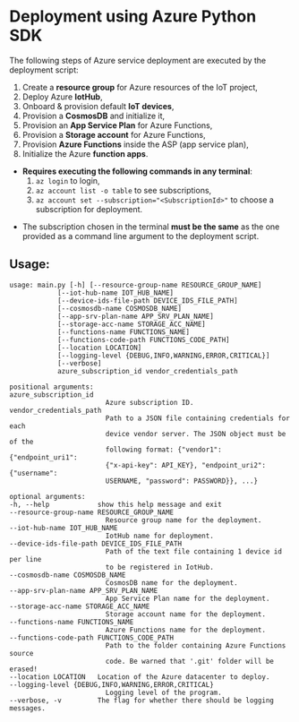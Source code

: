 # Deployment using Azure Python SDK
The following steps of Azure service deployment are executed by the deployment script:

1. Create a **resource group** for Azure resources of the IoT project,
2. Deploy Azure **IotHub**,
3. Onboard & provision default **IoT devices**,
4. Provision a **CosmosDB** and initialize it,
5. Provision an **App Service Plan** for Azure Functions,
6. Provision a **Storage account** for Azure Functions,
7. Provision **Azure Functions** inside the ASP (app service plan),
8. Initialize the Azure **function apps**.

* **Requires executing the following commands in any terminal**:
  1. `az login` to login,
  2. `az account list -o table` to see subscriptions,
  3. `az account set --subscription="<SubscriptionId>"` to choose a subscription for deployment.
<!-- * **Requires**:
  * Setting up a service principal. Run the following sequence of commands in `powershell`:
    1. `az login` to login,
    2. `az account list -o table` to see subscriptions,
    3. `az account set --subscription="<SubscriptionId>"` to choose a subscription for deployment,
    4. `az ad sp create-for-rbac --name DeploymentPrincipal --role Contributor` to create a service principal with **Contributor** access level.
  * **TODO: Write more!** -->

* The subscription chosen in the terminal **must be the same** as the one provided as a command line argument to the deployment script.

## **Usage:**

    usage: main.py [-h] [--resource-group-name RESOURCE_GROUP_NAME]
                [--iot-hub-name IOT_HUB_NAME]
                [--device-ids-file-path DEVICE_IDS_FILE_PATH]   
                [--cosmosdb-name COSMOSDB_NAME]
                [--app-srv-plan-name APP_SRV_PLAN_NAME]
                [--storage-acc-name STORAGE_ACC_NAME]
                [--functions-name FUNCTIONS_NAME]
                [--functions-code-path FUNCTIONS_CODE_PATH]
                [--location LOCATION]
                [--logging-level {DEBUG,INFO,WARNING,ERROR,CRITICAL}]
                [--verbose]
                azure_subscription_id vendor_credentials_path

    positional arguments:
    azure_subscription_id
                            Azure subscription ID.
    vendor_credentials_path
                            Path to a JSON file containing credentials for each
                            device vendor server. The JSON object must be of the
                            following format: {"vendor1": {"endpoint_uri1":
                            {"x-api-key": API_KEY}, "endpoint_uri2": {"username":
                            USERNAME, "password": PASSWORD}}, ...}

    optional arguments:
    -h, --help            show this help message and exit
    --resource-group-name RESOURCE_GROUP_NAME
                            Resource group name for the deployment.
    --iot-hub-name IOT_HUB_NAME
                            IotHub name for deployment.
    --device-ids-file-path DEVICE_IDS_FILE_PATH
                            Path of the text file containing 1 device id per line
                            to be registered in IotHub.
    --cosmosdb-name COSMOSDB_NAME
                            CosmosDB name for the deployment.
    --app-srv-plan-name APP_SRV_PLAN_NAME
                            App Service Plan name for the deployment.
    --storage-acc-name STORAGE_ACC_NAME
                            Storage account name for the deployment.
    --functions-name FUNCTIONS_NAME
                            Azure Functions name for the deployment.
    --functions-code-path FUNCTIONS_CODE_PATH
                            Path to the folder containing Azure Functions source
                            code. Be warned that '.git' folder will be erased!
    --location LOCATION   Location of the Azure datacenter to deploy.
    --logging-level {DEBUG,INFO,WARNING,ERROR,CRITICAL}
                            Logging level of the program.
    --verbose, -v         The flag for whether there should be logging messages.

